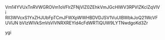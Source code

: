 Vm14YVUxTnRVWGROVm1oVFlrZFNjVlZ0ZEhkVmJGcHlWV3RPVlZKclZqVlVi
Rll3WVcxS1YxZHJUbFpTCmJFWXpWWHBDVDJSV1VuUlBWbkJoQ21WcVFUVlJN
bVIzWlVkSmVsVlVNRXREYld4cFdWRTlQUW9LYTNwdgoKd3Zr

ygi